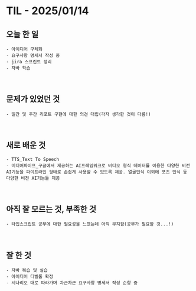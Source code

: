 # TIL - 2025/01/14


## 오늘 한 일
    - 아이디어 구체화
    - 요구사항 명세서 작성 중
    - jira 스프린트 정리
    - 자바 학습
<br>

## 문제가 있었던 것
    - 일간 및 주간 리포트 구현에 대한 의견 대립(각자 생각한 것이 다름!)

<br>

## 새로 배운 것
    - TTS_Text To Speech
    - 미디어파이프_구글에서 제공하는 AI프레임워크로 비디오 형식 데이터를 이용한 다양한 비전 AI기능을 파이프라인 형태로 손쉽게 사용할 수 있도록 제공. 얼굴인식 이외에 포즈 인식 등 다양한 비전 AI기능들 제공
<br>

## 아직 잘 모르는 것, 부족한 것
    - 타입스크립트 공부에 대한 필요성을 느꼈는데 아직 무지함(공부가 필요할 것...!)

<br>

## 잘 한 것
    - 자바 복습 및 실습
    - 아이디어 디벨롭 확정
    - 시나리오 대로 따라가며 차근차근 요구사항 명세서 작성 순항 중
